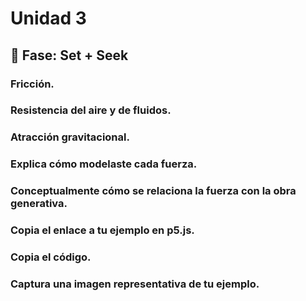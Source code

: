 # Unidad 3

## 🔎 Fase: Set + Seek


### Fricción.
### Resistencia del aire y de fluidos.
### Atracción gravitacional.


### Explica cómo modelaste cada fuerza.
### Conceptualmente cómo se relaciona la fuerza con la obra generativa.
### Copia el enlace a tu ejemplo en p5.js.
### Copia el código.
### Captura una imagen representativa de tu ejemplo.

